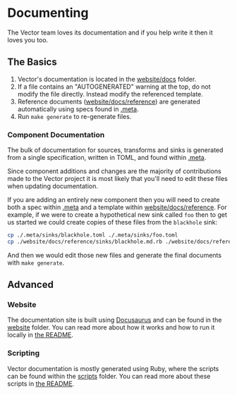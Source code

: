 # Documenting

The Vector team loves its documentation and if you help write it then it loves
you too.

## The Basics

1. Vector's documentation is located in the [website/docs](./website/docs)
   folder.
2. If a file contains an "AUTOGENERATED" warning at the top, do not modify the
   file directly. Instead modify the referenced template.
3. Reference documents ([website/docs/reference](./website/docs/reference))
   are generated automatically using specs found in [.meta](./.meta).
4. Run `make generate` to re-generate files.

### Component Documentation

The bulk of documentation for sources, transforms and sinks is generated from a
single specification, written in TOML, and found within [.meta](./.meta).

Since component additions and changes are the majority of contributions made to
the Vector project it is most likely that you'll need to edit these files when
updating documentation.

If you are adding an entirely new component then you will need to create both a
spec within [.meta](./.meta) and a template within
[website/docs/reference](./website/docs/reference). For example, if we were to
create a hypothetical new sink called `foo` then to get us started we could
create copies of these files from the `blackhole` sink:

```sh
cp ./.meta/sinks/blackhole.toml ./.meta/sinks/foo.toml
cp ./website/docs/reference/sinks/blackhole.md.rb ./website/docs/reference/sinks/foo.md.rb
```

And then we would edit those new files and generate the final documents with
`make generate`.

## Advanced

### Website

The documentation site is built using [Docusaurus](https://docusaurus.io/) and
can be found in the [website](./website) folder. You can read more about how it
works and how to run it locally in [the README](./website/README.md).


### Scripting

Vector documentation is mostly generated using Ruby, where the scripts can be
found within the [scripts](./scripts) folder. You can read more about these
scripts in [the README](./scripts/README.md).